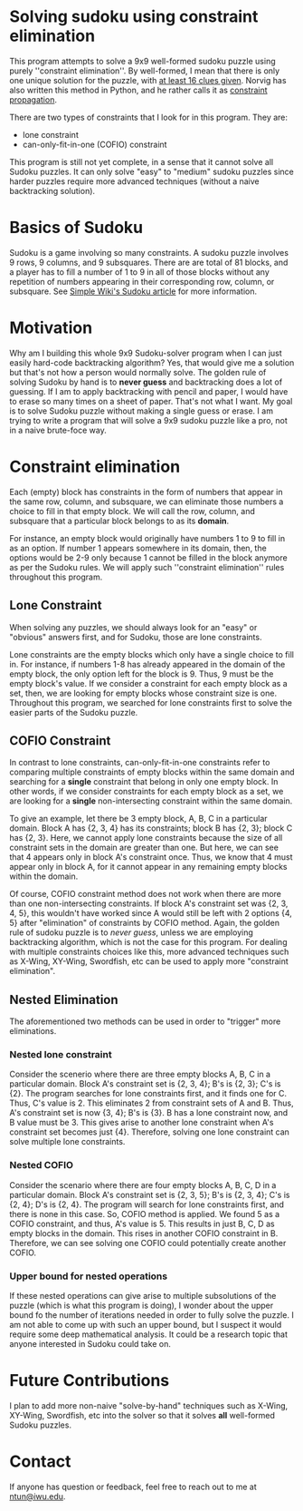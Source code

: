# Solving sudoku using constraint elimination

This program attempts to solve a 9x9 well-formed sudoku puzzle using purely ''constraint elimination''. By well-formed, I mean that there is only one unique solution for the puzzle, with [at least 16 clues given](https://en.wikipedia.org/wiki/Mathematics_of_Sudoku#Maximum_number_of_givens). Norvig has also written this method in Python, and he rather calls it as [constraint propagation](http://norvig.com/sudoku.html).

There are two types of constraints that I look for in this program. They are:
- lone constraint
- can-only-fit-in-one (COFIO) constraint

This program is still not yet complete, in a sense that it cannot solve all Sudoku puzzles. It can only solve "easy" to "medium" sudoku puzzles since harder puzzles require more advanced techniques (without a naive backtracking solution).

# Basics of Sudoku

Sudoku is a game involving so many constraints. A sudoku puzzle involves 9 rows, 9 columns, and 9 subsquares. There are are total of 81 blocks, and a player has to fill a number of 1 to 9 in all of those blocks without any repetition of numbers appearing in their corresponding row, column, or subsquare. See [Simple Wiki's Sudoku article](https://simple.wikipedia.org/wiki/Sudoku) for more information.

# Motivation

Why am I building this whole 9x9 Sudoku-solver program when I can just easily hard-code backtracking algorithm? Yes, that would give me a solution but that's not how a person would normally solve. The golden rule of solving Sudoku by hand is to __never guess__ and backtracking does a lot of guessing. If I am to apply backtracking with pencil and paper, I would have to erase so many times on a sheet of paper. That's not what I want. My goal is to solve Sudoku puzzle without making a single guess or erase. I am trying to write a program that will solve a 9x9 sudoku puzzle like a pro, not in a naive brute-foce way. 

# Constraint elimination

Each (empty) block has constraints in the form of numbers that appear in the same row, column, and subsquare, we can eliminate those numbers a choice to fill in that empty block. We will call the row, column, and subsquare that a particular block belongs to as its __domain__.

For instance, an empty block would originally have numbers 1 to 9 to fill in as an option. If number 1 appears somewhere in its domain, then, the options would be 2-9 only because 1 cannot be filled in the block anymore as per the Sudoku rules. We will apply such ''constraint elimination'' rules throughout this program.

## Lone Constraint

When solving any puzzles, we should always look for an "easy" or "obvious" answers first, and for Sudoku, those are lone constraints.

Lone constraints are the empty blocks which only have a single choice to fill in. For instance, if numbers 1-8 has already appeared in the domain of the empty block, the only option left for the block is 9. Thus, 9 must be the empty block's value. If we consider a constraint for each empty block as a set, then, we are looking for empty blocks whose constraint size is one. Throughout this program, we searched for lone constraints first to solve the easier parts of the Sudoku puzzle.

## COFIO Constraint

In contrast to lone constraints, can-only-fit-in-one constraints refer to comparing multiple constraints of empty blocks within the same domain and searching for a __single__ constraint that belong in only one empty block. In other words, if we consider constraints for each empty block as a set, we are looking for a __single__ non-intersecting constraint within the same domain.

To give an example, let there be 3 empty block, A, B, C in a particular domain. Block A has {2, 3, 4} has its constraints; block B has {2, 3}; block C has {2, 3}. Here, we cannot apply lone constraints because the size of all constraint sets in the domain are greater than one. But here, we can see that 4 appears only in block A's constraint once. Thus, we know that 4 must appear only in block A, for it cannot appear in any remaining empty blocks within the domain.

Of course, COFIO constraint method does not work when there are more than one non-intersecting constraints. If block A's constraint set was {2, 3, 4, 5}, this wouldn't have worked since A would still be left with 2 options {4, 5} after "elimination" of constraints by COFIO method. Again, the golden rule of sudoku puzzle is to _never guess_, unless we are employing backtracking algorithm, which is not the case for this program. For dealing with multiple constraints choices like this, more advanced techniques such as X-Wing, XY-Wing, Swordfish, etc can be used to apply more "constraint elimination".

## Nested Elimination

The aforementioned two methods can be used in order to "trigger" more eliminations.


### Nested lone constraint

Consider the scenerio where there are three empty blocks A, B, C in a particular domain. Block A's constraint set is {2, 3, 4}; B's is {2, 3}; C's is {2}. The program searches for lone constraints first, and it finds one for C. Thus, C's value is 2. This eliminates 2 from constraint sets of A and B. Thus, A's constraint set is now {3, 4}; B's is {3}. B has a lone constraint now, and B value must be 3. This gives arise to another lone constraint when A's constraint set becomes just {4}. Therefore, solving one lone constraint can solve multiple lone constraints.

### Nested COFIO

Consider the scenario where there are four empty blocks A, B, C, D in a particular domain. Block A's constraint set is {2, 3, 5}; B's is {2, 3, 4}; C's is {2, 4}; D's is {2, 4}. The program will search for lone constraints first, and there is none in this case. So, COFIO method is applied. We found 5 as a COFIO constraint, and thus, A's value is 5. This results in just B, C, D as empty blocks in the domain. This rises in another COFIO constraint in B. Therefore, we can see solving one COFIO could potentially create another COFIO.

### Upper bound for nested operations

If these nested operations can give arise to multiple subsolutions of the puzzle (which is what this program is doing), I wonder about the upper bound fo the number of iterations needed in order to fully solve the puzzle. I am not able to come up with such an upper bound, but I suspect it would require some deep mathematical analysis. It could be a research topic that anyone interested in Sudoku could take on.

# Future Contributions

I plan to add more non-naive "solve-by-hand" techniques such as X-Wing, XY-Wing, Swordfish, etc into the solver so that it solves __all__ well-formed Sudoku puzzles.

# Contact

If anyone has question or feedback, feel free to reach out to me at ntun@iwu.edu.